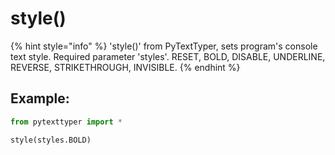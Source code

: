 # style()

{% hint style="info" %}
'style()' from PyTextTyper, sets program's console text style. Required parameter 'styles'. RESET, BOLD, DISABLE, UNDERLINE, REVERSE, STRIKETHROUGH, INVISIBLE.
{% endhint %}

## Example:

```python
from pytexttyper import *

style(styles.BOLD)
```
